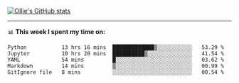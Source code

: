 <!--
**icedpanda/icedpanda** is a ✨ _special_ ✨ repository because its `README.md` (this file) appears on your GitHub profile.

Here are some ideas to get you started:

- 🔭 I’m currently working on ...
- 🌱 I’m currently learning ...
- 👯 I’m looking to collaborate on ...
- 🤔 I’m looking for help with ...
- 💬 Ask me about ...
- 📫 How to reach me: ...
- 😄 Pronouns: ...
- ⚡ Fun fact: ...
-->
[![Ollie's GitHub stats](https://github-readme-stats.vercel.app/api?username=icedpanda&count_private=true&show_icons=true&hide=prs)](https://github.com/icedpanda)

---
📊 **This week I spent my time on:**
<!--START_SECTION:waka-->
```text
Python           13 hrs 16 mins  █████████████▒░░░░░░░░░░░   53.29 % 
Jupyter          10 hrs 20 mins  ██████████▒░░░░░░░░░░░░░░   41.54 % 
YAML             54 mins         █░░░░░░░░░░░░░░░░░░░░░░░░   03.62 % 
Markdown         14 mins         ▒░░░░░░░░░░░░░░░░░░░░░░░░   00.99 % 
GitIgnore file   8 mins          ░░░░░░░░░░░░░░░░░░░░░░░░░   00.54 % 
```
<!--END_SECTION:waka-->
